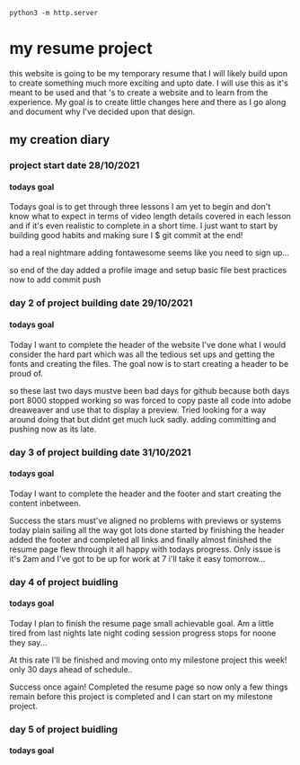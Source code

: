 `python3 -m http.server`
# my resume project 

this website is going to be my temporary resume that I will likely build upon to create something much more exciting and upto date. I will use this as it's meant to be used and that 's to create a website and to learn from the experience. My goal is to create little changes here and there as I go along and document why I've decided upon that design. 

## my creation diary 

### project start date 28/10/2021 

#### todays goal
Todays goal is to get through three lessons I am yet to begin and don't know what to expect in terms of video length details covered in each lesson and if it's even realistic to complete in a short time. I just want to start by building good habits and making sure I $ git commit at the end! 

had a real nightmare adding fontawesome seems like you need to sign up... 

so end of the day added a profile image and setup basic file best practices now to add commit push 

### day 2 of project building date 29/10/2021

#### todays goal

Today I want to complete the header of the website I've done what I would consider the hard part which was all the tedious set ups and getting the fonts and creating the files. The goal now is to start creating a header to be proud of.

so these last two days mustve been bad days for github because both days port 8000 stopped working so was forced to copy paste all code into adobe dreaweaver and use that to display a preview. Tried looking for a way around doing that but didnt get much luck sadly. adding committing and pushing now as its late.

### day 3 of project building date 31/10/2021

#### todays goal

Today I want to complete the header and the footer and start creating the content inbetween.

Success the stars must've aligned no problems with previews or systems today plain sailing all the way got lots done started by finishing the header added the footer and completed all links and finally almost finished the resume page flew through it all happy with todays progress. Only issue is it's 2am and I've got to be up for work at 7 i'll take it easy tomorrow...

### day 4 of project buidling

#### todays goal

Today I plan to finish the resume page small achievable goal. Am a little tired from last nights late night coding session progress stops for noone they say...

At this rate I'll be finished and moving onto my milestone project this week! only 30 days ahead of schedule..

Success once again! Completed the resume page so now only a few things remain before this project is completed and I can start on my milestone project.

### day 5 of project buidling

#### todays goal 

